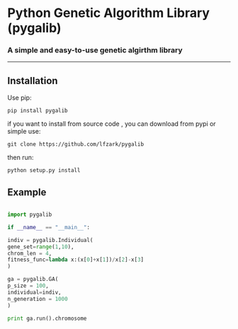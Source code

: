 Python Genetic Algorithm Library (pygalib) 
======================= 
### A simple and easy-to-use genetic algirthm library 

---- 

## Installation 
Use pip: 
```
pip install pygalib 
```
if you want to install from source code , you can download from pypi or simple use: 
```
git clone https://github.com/lfzark/pygalib 
```
then run: 
```
python setup.py install 
```

## Example 

```python 

import pygalib 

if __name__ == "__main__": 

indiv = pygalib.Individual( 
gene_set=range(1,10), 
chrom_len = 4, 
fitness_func=lambda x:(x[0]+x[1])/x[2]-x[3] 
) 

ga = pygalib.GA( 
p_size = 100, 
individual=indiv, 
n_generation = 1000 
) 

print ga.run().chromosome 

```
